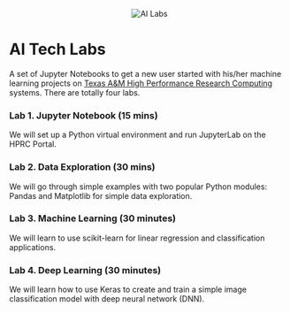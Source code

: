 <p align="center">
  <img src="https://github.com/jtao/ailabs/blob/master/images/ailabs.png" alt="AI Labs"/>
</p>

# AI Tech Labs
A set of Jupyter Notebooks to get a new user started with his/her machine learning projects on [Texas A&M High Performance Research Computing](https://hprc.tamu.edu/) systems. There are totally four labs.

### Lab 1. Jupyter Notebook (15 mins)
We will set up a Python virtual environment and run JupyterLab on the HPRC Portal.

### Lab 2. Data Exploration (30 mins)
We will go through  simple examples with two popular Python modules: Pandas and Matplotlib for simple data exploration. 

### Lab 3. Machine Learning (30 minutes)
We will learn to use scikit-learn for linear regression and classification applications.

### Lab 4. Deep Learning (30 minutes)
We will learn how to use Keras to create and train a  simple image classification model with deep neural network (DNN).


